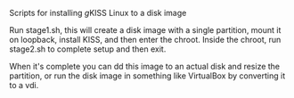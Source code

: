 Scripts for installing *g*KISS Linux to a disk image

Run stage1.sh, this will create a disk image with a single partition, mount it
on loopback, install KISS, and then enter the chroot.  Inside the chroot, run
stage2.sh to complete setup and then exit.

When it's complete you can dd this image to an actual disk and resize the
partition, or run the disk image in something like VirtualBox by converting it
to a vdi.
